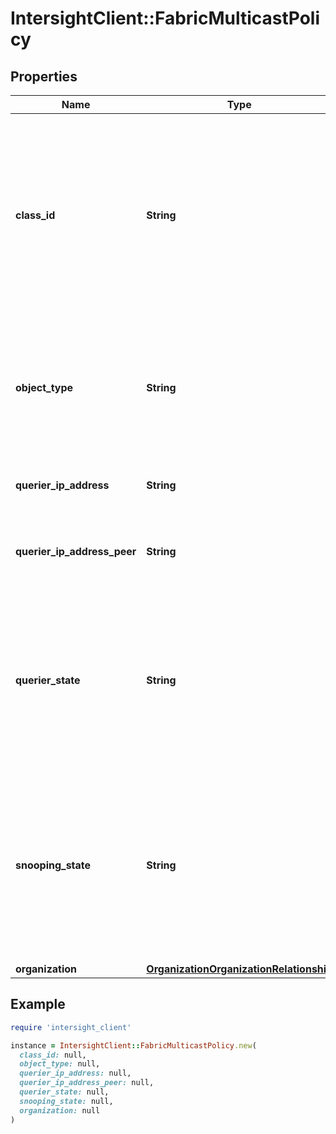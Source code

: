 # IntersightClient::FabricMulticastPolicy

## Properties

| Name | Type | Description | Notes |
| ---- | ---- | ----------- | ----- |
| **class_id** | **String** | The fully-qualified name of the instantiated, concrete type. This property is used as a discriminator to identify the type of the payload when marshaling and unmarshaling data. | [default to &#39;fabric.MulticastPolicy&#39;] |
| **object_type** | **String** | The fully-qualified name of the instantiated, concrete type. The value should be the same as the &#39;ClassId&#39; property. | [default to &#39;fabric.MulticastPolicy&#39;] |
| **querier_ip_address** | **String** | Used to define the IGMP Querier IP address. | [optional] |
| **querier_ip_address_peer** | **String** | Used to define the IGMP Querier IP address of the peer switch. | [optional] |
| **querier_state** | **String** | Administrative state of the IGMP Querier for this VLAN. * &#x60;Disabled&#x60; - Admin configured Disabled State. * &#x60;Enabled&#x60; - Admin configured Enabled State. | [optional][default to &#39;Disabled&#39;] |
| **snooping_state** | **String** | Administrative state of the IGMP Snooping for this VLAN. * &#x60;Enabled&#x60; - Admin configured Enabled State. * &#x60;Disabled&#x60; - Admin configured Disabled State. | [optional][default to &#39;Enabled&#39;] |
| **organization** | [**OrganizationOrganizationRelationship**](OrganizationOrganizationRelationship.md) |  | [optional] |

## Example

```ruby
require 'intersight_client'

instance = IntersightClient::FabricMulticastPolicy.new(
  class_id: null,
  object_type: null,
  querier_ip_address: null,
  querier_ip_address_peer: null,
  querier_state: null,
  snooping_state: null,
  organization: null
)
```

